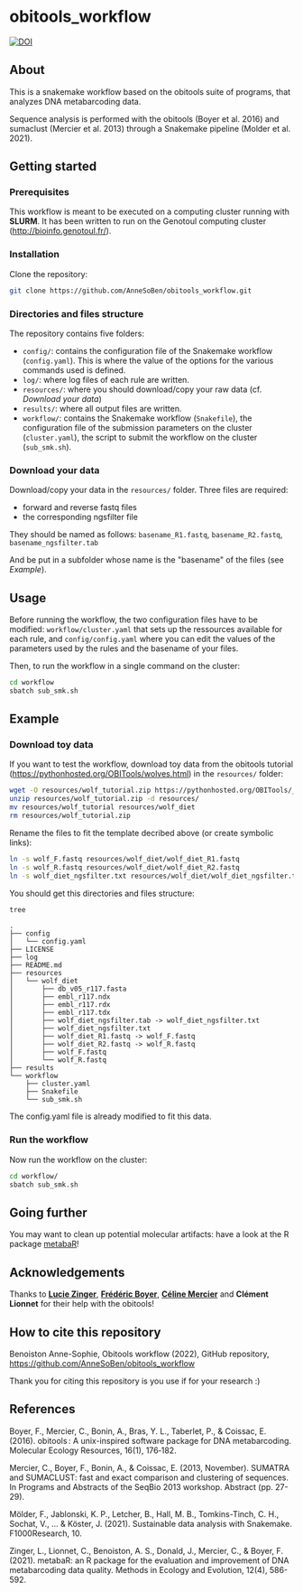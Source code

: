 # obitools_workflow

[![DOI](https://zenodo.org/badge/494010774.svg)](https://zenodo.org/badge/latestdoi/494010774)

## About

This is a snakemake workflow based on the obitools suite of programs, that analyzes DNA metabarcoding data.

Sequence analysis is performed with the obitools (Boyer et al. 2016) and sumaclust (Mercier et al. 2013) through a Snakemake pipeline (Molder et al. 2021).

## Getting started

### Prerequisites

This workflow is meant to be executed on a computing cluster running with **SLURM**. It has been written to run on the Genotoul computing cluster (http://bioinfo.genotoul.fr/).

### Installation

Clone the repository:
```sh
git clone https://github.com/AnneSoBen/obitools_workflow.git
```
### Directories and files structure

The repository contains five folders:
- `config/`: contains the configuration file of the Snakemake workflow (`config.yaml`). This is where the value of the options for the various commands used is defined.
- `log/`: where log files of each rule are written.
- `resources/`: where you should download/copy your raw data (cf. _Download your data_)
- `results/`: where all output files are written.
- `workflow/`: contains the Snakemake workflow (`Snakefile`), the configuration file of the submission parameters on the cluster (`cluster.yaml`), the script to submit the workflow on the cluster (`sub_smk.sh`). 

### Download your data

Download/copy your data in the `resources/` folder. Three files are required:
- forward and reverse fastq files
- the corresponding ngsfilter file

They should be named as follows: `basename_R1.fastq`, `basename_R2.fastq`, `basename_ngsfilter.tab`

And be put in a subfolder whose name is the "basename" of the files (see _Example_).

## Usage

Before running the workflow, the two configuration files have to be modified: `workflow/cluster.yaml` that sets up the ressources available for each rule, and `config/config.yaml` where you can edit the values of the parameters used by the rules and the basename of your files.

Then, to run the workflow in a single command on the cluster:

```sh
cd workflow
sbatch sub_smk.sh
```

## Example

### Download toy data

If you want to test the workflow, download toy data from the obitools tutorial (https://pythonhosted.org/OBITools/wolves.html) in the `resources/` folder:
```sh
wget -O resources/wolf_tutorial.zip https://pythonhosted.org/OBITools/_downloads/wolf_tutorial.zip
unzip resources/wolf_tutorial.zip -d resources/
mv resources/wolf_tutorial resources/wolf_diet
rm resources/wolf_tutorial.zip
```
Rename the files to fit the template decribed above (or create symbolic links):
```sh
ln -s wolf_F.fastq resources/wolf_diet/wolf_diet_R1.fastq
ln -s wolf_R.fastq resources/wolf_diet/wolf_diet_R2.fastq
ln -s wolf_diet_ngsfilter.txt resources/wolf_diet/wolf_diet_ngsfilter.tab
```
You should get this directories and files structure:
```sh
tree
```

```
.
├── config
│   └── config.yaml
├── LICENSE
├── log
├── README.md
├── resources
│   └── wolf_diet
│       ├── db_v05_r117.fasta
│       ├── embl_r117.ndx
│       ├── embl_r117.rdx
│       ├── embl_r117.tdx
│       ├── wolf_diet_ngsfilter.tab -> wolf_diet_ngsfilter.txt
│       ├── wolf_diet_ngsfilter.txt
│       ├── wolf_diet_R1.fastq -> wolf_F.fastq
│       ├── wolf_diet_R2.fastq -> wolf_R.fastq
│       ├── wolf_F.fastq
│       └── wolf_R.fastq
├── results
└── workflow
    ├── cluster.yaml
    ├── Snakefile
    └── sub_smk.sh
```

The config.yaml file is already modified to fit this data.

### Run the workflow

Now run the workflow on the cluster:
```sh
cd workflow/
sbatch sub_smk.sh
```

## Going further

You may want to clean up potential molecular artifacts: have a look at the R package [metabaR](https://github.com/metabaRfactory/metabaR)!

## Acknowledgements

Thanks to **[Lucie Zinger](https://luciezinger.wordpress.com/)**, **[Frédéric Boyer](https://www.researchgate.net/profile/Frederic-Boyer-3)**, **[Céline Mercier](https://www.celine-mercier.info/)** and **Clément Lionnet** for their help with the obitools!

## How to cite this repository

Benoiston Anne-Sophie, Obitools workflow (2022), GitHub repository, https://github.com/AnneSoBen/obitools_workflow

Thank you for citing this repository is you use if for your research :)

## References

Boyer, F., Mercier, C., Bonin, A., Bras, Y. L., Taberlet, P., & Coissac, E. (2016). obitools : A unix-inspired software package for DNA metabarcoding. Molecular Ecology Resources, 16(1), 176‑182.

Mercier, C., Boyer, F., Bonin, A., & Coissac, E. (2013, November). SUMATRA and SUMACLUST: fast and exact comparison and clustering of sequences. In Programs and Abstracts of the SeqBio 2013 workshop. Abstract (pp. 27-29).

Mölder, F., Jablonski, K. P., Letcher, B., Hall, M. B., Tomkins-Tinch, C. H., Sochat, V., ... & Köster, J. (2021). Sustainable data analysis with Snakemake. F1000Research, 10.

Zinger, L., Lionnet, C., Benoiston, A. S., Donald, J., Mercier, C., & Boyer, F. (2021). metabaR: an R package for the evaluation and improvement of DNA metabarcoding data quality. Methods in Ecology and Evolution, 12(4), 586-592.
